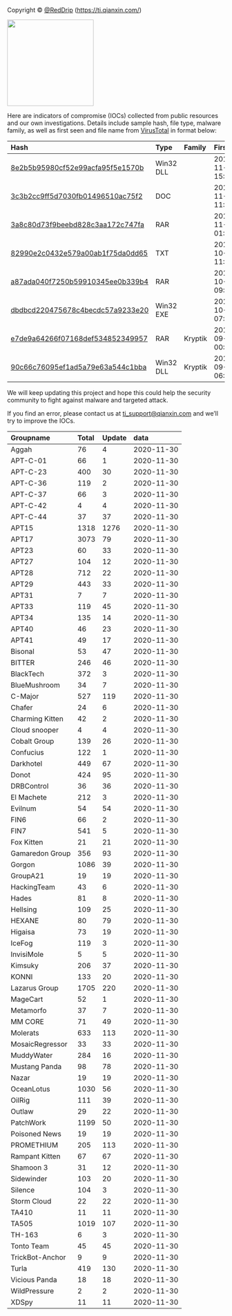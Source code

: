 Copyright © [@RedDrip](https://twitter.com/RedDrip7?s=20) (https://ti.qianxin.com/)
   
<img src="logo.png" width = "200" height = "200">

Here are indicators of compromise (IOCs) collected from public resources and our own investigations. Details include sample hash, file type, malware family, as well as first seen and file name from [VirusTotal](https://www.virustotal.com/) in format below:

|Hash|Type|Family|First_Seen|Name|
|:--|:--|:--|:--|:--|
|[8e2b5b95980cf52e99acfa95f5e1570b](https://www.virustotal.com/gui/file/8e2b5b95980cf52e99acfa95f5e1570b)|Win32 DLL||2019-11-11 15:22:00|C:\Users\<USER>\AppData\Local\Temp\~$doc-ad9b812a-88b2-454c-989f-7bb5fe98717e.ole|
|[3c3b2cc9ff5d7030fb01496510ac75f2](https://www.virustotal.com/gui/file/3c3b2cc9ff5d7030fb01496510ac75f2)|DOC||2019-11-11 11:13:02|?-????2019?????????????????.doc|
|[3a8c80d73f9beebd828c3aa172c747fa](https://www.virustotal.com/gui/file/3a8c80d73f9beebd828c3aa172c747fa)|RAR||2019-11-07 01:23:39|Noi dung don cau cuu.rar|
|[82990e2c0432e579a00ab1f75da0dd65](https://www.virustotal.com/gui/file/82990e2c0432e579a00ab1f75da0dd65)|TXT||2019-10-26 11:05:08|lang.ps1|
|[a87ada040f7250b59910345ee0b339b4](https://www.virustotal.com/gui/file/a87ada040f7250b59910345ee0b339b4)|RAR||2019-10-23 09:20:16|Thu moi.rar|
|[dbdbcd220475678c4becdc57a9233e20](https://www.virustotal.com/gui/file/dbdbcd220475678c4becdc57a9233e20)|Win32 EXE||2019-10-18 07:28:19|AcroRd32.exe|
|[e7de9a64266f07168def534852349957](https://www.virustotal.com/gui/file/e7de9a64266f07168def534852349957)|RAR|Kryptik|2019-09-16 00:18:57|Don khieu nai.rar|
|[90c66c76095ef1ad5a79e63a544c1bba](https://www.virustotal.com/gui/file/90c66c76095ef1ad5a79e63a544c1bba)|Win32 DLL|Kryptik|2019-09-13 06:02:21|123456|

We will keep updating this project and hope this could help the security community to fight against malware and targeted attack.  
    

If you find an error, please contact us at ti_support@qianxin.com and we’ll try to improve the IOCs.

|Groupname|Total|Update|data|  
|:--|:--|:--|:--|  
|Aggah|76|4|2020-11-30|  
|APT-C-01|66|1|2020-11-30|  
|APT-C-23|400|30|2020-11-30|  
|APT-C-36|119|2|2020-11-30|  
|APT-C-37|66|3|2020-11-30|  
|APT-C-42|4|4|2020-11-30|  
|APT-C-44|37|37|2020-11-30|  
|APT15|1318|1276|2020-11-30|  
|APT17|3073|79|2020-11-30|  
|APT23|60|33|2020-11-30|  
|APT27|104|12|2020-11-30|  
|APT28|712|22|2020-11-30|  
|APT29|443|33|2020-11-30|  
|APT31|7|7|2020-11-30|  
|APT33|119|45|2020-11-30|  
|APT34|135|14|2020-11-30|  
|APT40|46|23|2020-11-30|  
|APT41|49|17|2020-11-30|  
|Bisonal|53|47|2020-11-30|  
|BITTER|246|46|2020-11-30|  
|BlackTech|372|3|2020-11-30|  
|BlueMushroom|34|7|2020-11-30|  
|C-Major|527|119|2020-11-30|  
|Chafer|24|6|2020-11-30|  
|Charming Kitten|42|2|2020-11-30|  
|Cloud snooper|4|4|2020-11-30|  
|Cobalt Group|139|26|2020-11-30|  
|Confucius|122|1|2020-11-30|  
|Darkhotel|449|67|2020-11-30|  
|Donot|424|95|2020-11-30|  
|DRBControl|36|36|2020-11-30|  
|El Machete|212|3|2020-11-30|  
|Evilnum|54|54|2020-11-30|  
|FIN6|66|2|2020-11-30|  
|FIN7|541|5|2020-11-30|  
|Fox Kitten|21|21|2020-11-30|  
|Gamaredon Group|356|93|2020-11-30|  
|Gorgon|1086|39|2020-11-30|  
|GroupA21|19|19|2020-11-30|  
|HackingTeam|43|6|2020-11-30|  
|Hades|81|8|2020-11-30|  
|Hellsing|109|25|2020-11-30|  
|HEXANE|80|79|2020-11-30|  
|Higaisa|73|19|2020-11-30|  
|IceFog|119|3|2020-11-30|  
|InvisiMole|5|5|2020-11-30|  
|Kimsuky|206|37|2020-11-30|  
|KONNI|133|20|2020-11-30|  
|Lazarus Group|1705|220|2020-11-30|  
|MageCart|52|1|2020-11-30|  
|Metamorfo|37|7|2020-11-30|  
|MM CORE|71|49|2020-11-30|  
|Molerats|633|113|2020-11-30|  
|MosaicRegressor|33|33|2020-11-30|  
|MuddyWater|284|16|2020-11-30|  
|Mustang Panda|98|78|2020-11-30|  
|Nazar|19|19|2020-11-30|  
|OceanLotus|1030|56|2020-11-30|  
|OilRig|111|39|2020-11-30|  
|Outlaw|29|22|2020-11-30|  
|PatchWork|1199|50|2020-11-30|  
|Poisoned News|19|19|2020-11-30|  
|PROMETHIUM|205|113|2020-11-30|  
|Rampant Kitten|67|67|2020-11-30|  
|Shamoon 3|31|12|2020-11-30|  
|Sidewinder|103|20|2020-11-30|  
|Silence|104|3|2020-11-30|  
|Storm Cloud|22|22|2020-11-30|  
|TA410|11|11|2020-11-30|  
|TA505|1019|107|2020-11-30|  
|TH-163|6|3|2020-11-30|  
|Tonto Team|45|45|2020-11-30|  
|TrickBot-Anchor|9|9|2020-11-30|  
|Turla|419|130|2020-11-30|  
|Vicious Panda|18|18|2020-11-30|  
|WildPressure|2|2|2020-11-30|  
|XDSpy|11|11|2020-11-30|  
